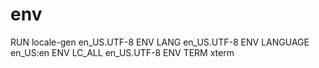 # env
RUN locale-gen en_US.UTF-8
ENV LANG en_US.UTF-8
ENV LANGUAGE en_US:en
ENV LC_ALL en_US.UTF-8
ENV TERM xterm
